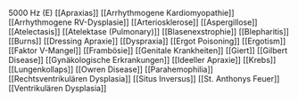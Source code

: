 5000 Hz (E)
[[Apraxias]]
[[Arrhythmogene Kardiomyopathie]]
[[Arrhythmogene RV-Dysplasie]]
[[Arteriosklerose]]
[[Aspergillose]]
[[Atelectasis]]
[[Atelektase (Pulmonary)]]
[[Blasenexstrophie]]
[[Blepharitis]]
[[Burns]]
[[Dressing Apraxie]]
[[Dyspraxia]]
[[Ergot Poisoning]]
[[Ergotism]]
[[Faktor V-Mangel]]
[[Frambösie]]
[[Genitale Krankheiten]]
[[Giert]]
[[Gilbert Disease]]
[[Gynäkologische Erkrankungen]]
[[Ideeller Apraxie]]
[[Krebs]]
[[Lungenkollaps]]
[[Owren Disease]]
[[Parahemophilia]]
[[Rechtsventrikulären Dysplasia]]
[[Situs Inversus]]
[[St. Anthonys Feuer]]
[[Ventrikulären Dysplasia]]